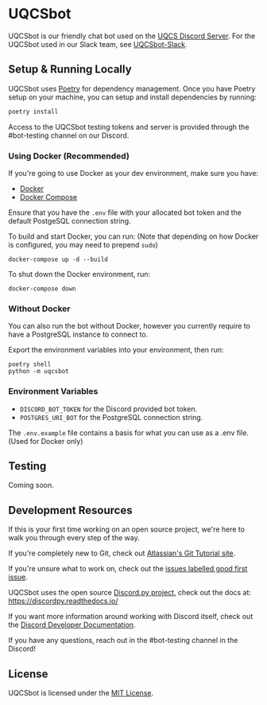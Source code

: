 # UQCSbot

UQCSbot is our friendly chat bot used on the [UQCS Discord Server](https://discord.uqcs.org). For the UQCSbot used in our Slack team, see [UQCSbot-Slack](https://github.com/uqcomputing/uqcsbot-slack).

## Setup & Running Locally

UQCSbot uses [Poetry](https://python-poetry.org/) for dependency management. Once you have Poetry setup on your machine, you can setup and install dependencies by running:

```bash
poetry install
```

Access to the UQCSbot testing tokens and server is provided through the #bot-testing channel on our Discord.

### Using Docker (Recommended)

If you're going to use Docker as your dev environment, make sure you have:
* [Docker](https://docs.docker.com/engine/install/)
* [Docker Compose](https://docs.docker.com/compose/install/)

Ensure that you have the `.env` file with your allocated bot token and the default PostgeSQL connection string.

To build and start Docker, you can run: (Note that depending on how Docker is configured, you may need to prepend `sudo`)
```
docker-compose up -d --build
```

To shut down the Docker environment, run:
```
docker-compose down
```

### Without Docker

You can also run the bot without Docker, however you currently require to have a PostgreSQL instance to connect to.

Export the environment variables into your environment, then run:
```
poetry shell
python -m uqcsbot
```

### Environment Variables

* `DISCORD_BOT_TOKEN` for the Discord provided bot token.
* `POSTGRES_URI_BOT` for the PostgreSQL connection string.

The `.env.example` file contains a basis for what you can use as a .env file. (Used for Docker only)

## Testing

Coming soon.

## Development Resources

If this is your first time working on an open source project, we're here to walk you through every step of the way.

If you're completely new to Git, check out [Atlassian's Git Tutorial site](https://www.atlassian.com/git).

<!-- If you're feeling ready to start working on the repository, check out this tutorial on forking and creating a pull request: ** TODO **  -->

If you're unsure what to work on, check out the [issues labelled good first issue](https://github.com/UQComputingSociety/uqcsbot-discord/labels/good%20first%20issue).

UQCSbot uses the open source [Discord.py project](https://github.com/Rapptz/discord.py), check out the docs at: <https://discordpy.readthedocs.io/>

If you want more information around working with Discord itself, check out the [Discord Developer Documentation](https://discord.com/developers/docs).

If you have any questions, reach out in the #bot-testing channel in the Discord!

## License

UQCSbot is licensed under the [MIT License](LICENSE).
